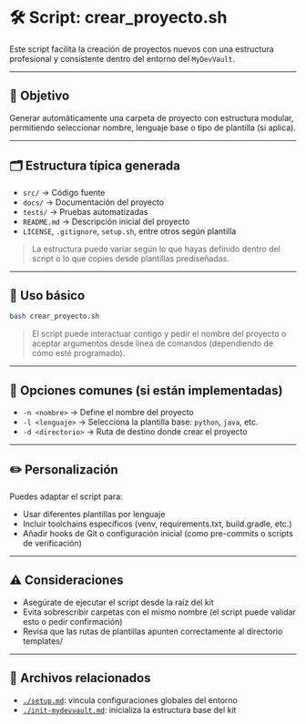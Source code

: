 # 🛠️ Script: crear_proyecto.sh

Este script facilita la creación de proyectos nuevos con una estructura profesional y consistente dentro del entorno del `MyDevVault`.

---

## 🎯 Objetivo

Generar automáticamente una carpeta de proyecto con estructura modular, permitiendo seleccionar nombre, lenguaje base o tipo de plantilla (si aplica).

---

## 🗂️ Estructura típica generada

- `src/` → Código fuente
- `docs/` → Documentación del proyecto
- `tests/` → Pruebas automatizadas
- `README.md` → Descripción inicial del proyecto
- `LICENSE`, `.gitignore`, `setup.sh`, entre otros según plantilla

> La estructura puede variar según lo que hayas definido dentro del script o lo que copies desde plantillas prediseñadas.

---

## 🧪 Uso básico

```bash
bash crear_proyecto.sh
```

> El script puede interactuar contigo y pedir el nombre del proyecto o aceptar argumentos desde línea de comandos (dependiendo de cómo esté programado).

---

## 💬 Opciones comunes (si están implementadas)

- `-n <nombre>` → Define el nombre del proyecto
- `-l <lenguaje>` → Selecciona la plantilla base: `python`, `java`, etc.
- `-d <directorio>` → Ruta de destino donde crear el proyecto

---

## ✏️ Personalización

Puedes adaptar el script para:

- Usar diferentes plantillas por lenguaje
- Incluir toolchains específicos (venv, requirements.txt, build.gradle, etc.)
- Añadir hooks de Git o configuración inicial (como pre-commits o scripts de verificación)

---

## ⚠️ Consideraciones

- Asegúrate de ejecutar el script desde la raíz del kit
- Evita sobrescribir carpetas con el mismo nombre (el script puede validar esto o pedir confirmación)
- Revisa que las rutas de plantillas apunten correctamente al directorio templates/

---

## 🔗 Archivos relacionados

- [`./setup.md`](./setup.md): vincula configuraciones globales del entorno
- [`./init-mydevvault.md`](./init-mydevvault.md): inicializa la estructura base del kit
